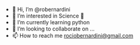 - 👋 Hi, I’m @robernardini
- 👀 I’m interested in Science 🧪
- 🌱 I’m currently learning python
- 💞️ I’m looking to collaborate on ...
- 📫 How to reach me rociobernardini@gmail.com

<!---
robernardini/robernardini is a ✨ special ✨ repository because its `README.md` (this file) appears on your GitHub profile.
You can click the Preview link to take a look at your changes.
--->
